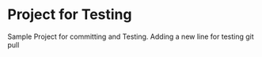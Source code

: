 Project for Testing
===================
Sample Project for committing and Testing.
Adding a new line for testing git pull

